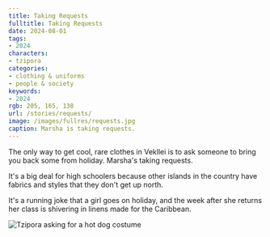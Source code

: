 ```yaml
---
title: Taking Requests
fulltitle: Taking Requests
date: 2024-08-01
tags:
- 2024
characters:
- tzipora
categories:
- clothing & uniforms
- people & society
keywords:
- 2024
rgb: 205, 165, 138
url: /stories/requests/
image: /images/fullres/requests.jpg
caption: Marsha is taking requests.
---
```

The only way to get cool, rare clothes in Vekllei is to ask someone to bring you back some from holiday. Marsha's taking requests.

It's a big deal for high schoolers because other islands in the country have fabrics and styles that they don't get up north.

It's a running joke that a girl goes on holiday, and the week after she returns her class is shivering in linens made for the Caribbean.

![Tzipora asking for a hot dog costume](/images/fullres/hotdog.jpg)
